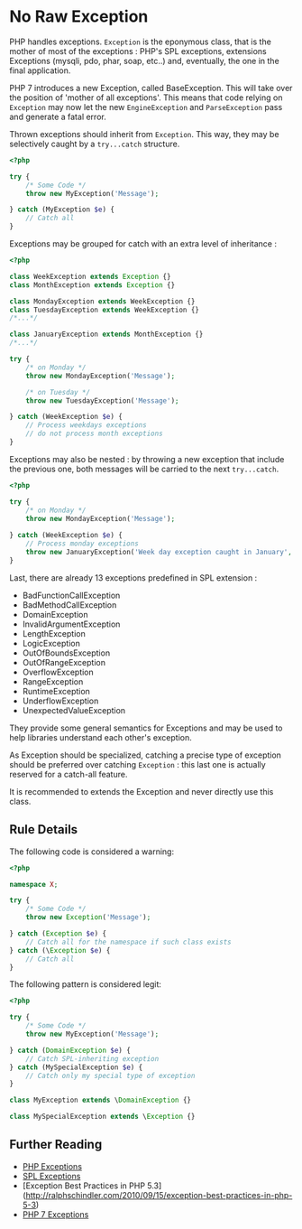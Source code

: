 <!-- Good Practices -->
# No Raw Exception

PHP handles exceptions. `Exception` is the eponymous class, that is the mother of most of the exceptions : PHP's SPL exceptions, extensions Exceptions (mysqli, pdo, phar, soap, etc..) and, eventually, the one in the final application. 

PHP 7 introduces a new Exception, called BaseException. This will take over the position of 'mother of all exceptions'. This means that code relying on `Exception` may now let the new `EngineException` and `ParseException` pass and generate a fatal error. 

Thrown exceptions should inherit from `Exception`. This way, they may be selectively caught by a `try...catch` structure. 

```php
<?php

try {
	/* Some Code */
	throw new MyException('Message');

} catch (MyException $e) {
	// Catch all
}

```


Exceptions may be grouped for catch with an extra level of inheritance : 

```php
<?php

class WeekException extends Exception {}
class MonthException extends Exception {}

class MondayException extends WeekException {}
class TuesdayException extends WeekException {}
/*...*/

class JanuaryException extends MonthException {}
/*...*/

try {
	/* on Monday */
	throw new MondayException('Message');

	/* on Tuesday */
	throw new TuesdayException('Message');

} catch (WeekException $e) {
	// Process weekdays exceptions
	// do not process month exceptions
}

```


Exceptions may also be nested : by throwing a new exception that include the previous one, both messages will be carried to the next `try...catch`. 

```php
<?php

try {
	/* on Monday */
	throw new MondayException('Message');
	
} catch (WeekException $e) {
	// Process monday exceptions
	throw new JanuaryException('Week day exception caught in January', null, $e); 
}

```

Last, there are already 13 exceptions predefined in SPL extension : 

* BadFunctionCallException
* BadMethodCallException
* DomainException
* InvalidArgumentException
* LengthException
* LogicException
* OutOfBoundsException
* OutOfRangeException
* OverflowException
* RangeException
* RuntimeException
* UnderflowException
* UnexpectedValueException

They provide some general semantics for Exceptions and may be used to help libraries understand each other's exception. 

As Exception should be specialized, catching a precise type of exception should be preferred over catching `Exception` : this last one is actually reserved for a catch-all feature. 

It is recommended to extends the Exception and never directly use this class. 

## Rule Details

The following code is considered a warning:

```php
<?php

namespace X;

try {
	/* Some Code */
	throw new Exception('Message');

} catch (Exception $e) {
	// Catch all for the namespace if such class exists
} catch (\Exception $e) {
	// Catch all
}

```


The following pattern is considered legit:

```php
<?php

try {
	/* Some Code */
	throw new MyException('Message');

} catch (DomainException $e) {
	// Catch SPL-inheriting exception
} catch (MySpecialException $e) {
	// Catch only my special type of exception
}

class MyException extends \DomainException {}

class MySpecialException extends \Exception {}

```

<!--
## When Not To Use It
Catching `Exception` is accepted when it is used for a catch-all feature. 
-->

## Further Reading 

* [PHP Exceptions](http://php.net/manual/en/language.exceptions.php)
* [SPL Exceptions](http://php.net/manual/en/spl.exceptions.php)
* [Exception Best Practices in PHP 5.3] (http://ralphschindler.com/2010/09/15/exception-best-practices-in-php-5-3)
* [PHP 7 Exceptions](https://wiki.php.net/rfc/engine_exceptions_for_php7)
